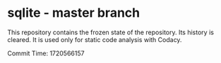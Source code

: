 # sqlite - master branch

This repository contains the frozen state of the repository.
Its history is cleared. It is used only for static code
analysis with Codacy.

Commit Time: 1720566157